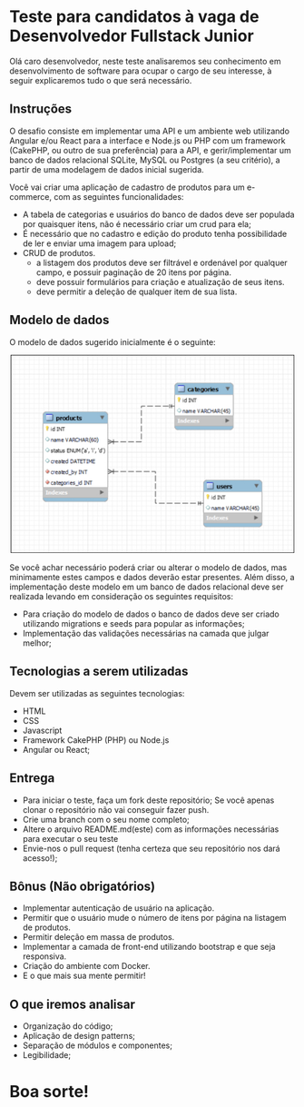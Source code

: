 # Teste para candidatos à vaga de Desenvolvedor Fullstack Junior

Olá caro desenvolvedor, neste teste analisaremos seu conhecimento em desenvolvimento de software para ocupar o cargo de seu interesse, à seguir explicaremos tudo o que será necessário.

## Instruções

O desafio consiste em implementar uma API e um ambiente web utilizando Angular e/ou React para a interface e Node.js ou PHP com um framework (CakePHP, ou outro de sua preferência) para a API, e gerir/implementar um banco de dados relacional SQLite, MySQL ou Postgres (a seu critério), a partir de uma modelagem de dados inicial sugerida.

Você vai criar uma aplicação de cadastro de produtos para um e-commerce, com as seguintes funcionalidades:
- A tabela de categorias e usuários do banco de dados deve ser populada por quaisquer itens, não é necessário criar um crud para ela;
- É necessário que no cadastro e edição do produto tenha possibilidade de ler e enviar uma imagem para upload;
- CRUD de produtos.
    - a listagem dos produtos deve ser filtrável e ordenável por qualquer campo, e possuir paginação de 20 itens por página.
    - deve possuir formulários para criação e atualização de seus itens.
    - deve permitir a deleção de qualquer item de sua lista.

## Modelo de dados

O modelo de dados sugerido inicialmente é o seguinte:

<div align="center">
  <img src="bd.jpg" width="500" />
</div>

Se você achar necessário poderá criar ou alterar o modelo de dados, mas minimamente estes campos e dados deverão estar presentes.
Além disso, a implementação deste modelo em um banco de dados relacional deve ser realizada levando em consideração os seguintes requisitos:
- Para criação do modelo de dados o banco de dados deve ser criado utilizando migrations e seeds para popular as informações;
- Implementação das validações necessárias na camada que julgar melhor;

## Tecnologias a serem utilizadas

Devem ser utilizadas as seguintes tecnologias:
- HTML
- CSS
- Javascript
- Framework CakePHP (PHP) ou Node.js
- Angular ou React;

## Entrega
- Para iniciar o teste, faça um fork deste repositório; Se você apenas clonar o repositório não vai conseguir fazer push.
- Crie uma branch com o seu nome completo;
- Altere o arquivo README.md(este) com as informações necessárias para executar o seu teste
- Envie-nos o pull request (tenha certeza que seu repositório nos dará acesso!);

## Bônus (Não obrigatórios)
- Implementar autenticação de usuário na aplicação.
- Permitir que o usuário mude o número de itens por página na listagem de produtos.
- Permitir deleção em massa de produtos.
- Implementar a camada de front-end utilizando bootstrap e que seja responsiva.
- Criação do ambiente com Docker.
- E o que mais sua mente permitir!

## O que iremos analisar
- Organização do código;
- Aplicação de design patterns;
- Separação de módulos e componentes;
- Legibilidade;

# Boa sorte!
